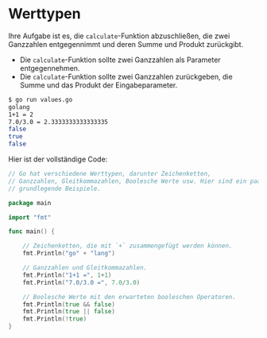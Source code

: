 # Werttypen

Ihre Aufgabe ist es, die `calculate`-Funktion abzuschließen, die zwei Ganzzahlen entgegennimmt und deren Summe und Produkt zurückgibt.

- Die `calculate`-Funktion sollte zwei Ganzzahlen als Parameter entgegennehmen.
- Die `calculate`-Funktion sollte zwei Ganzzahlen zurückgeben, die Summe und das Produkt der Eingabeparameter.

```sh
$ go run values.go
golang
1+1 = 2
7.0/3.0 = 2.3333333333333335
false
true
false
```

Hier ist der vollständige Code:

```go
// Go hat verschiedene Werttypen, darunter Zeichenketten,
// Ganzzahlen, Gleitkommazahlen, Boolesche Werte usw. Hier sind ein paar
// grundlegende Beispiele.

package main

import "fmt"

func main() {

	// Zeichenketten, die mit `+` zusammengefügt werden können.
	fmt.Println("go" + "lang")

	// Ganzzahlen und Gleitkommazahlen.
	fmt.Println("1+1 =", 1+1)
	fmt.Println("7.0/3.0 =", 7.0/3.0)

	// Boolesche Werte mit den erwarteten booleschen Operatoren.
	fmt.Println(true && false)
	fmt.Println(true || false)
	fmt.Println(!true)
}

```
